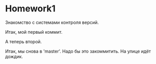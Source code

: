 # Homework1
Знакомство с системами контроля версий. 

Итак, мой первый коммит. 

А теперь второй. 

Итак, мы снова в 'master'. Надо бы это закоммитить.
На улице идёт дождик. 
